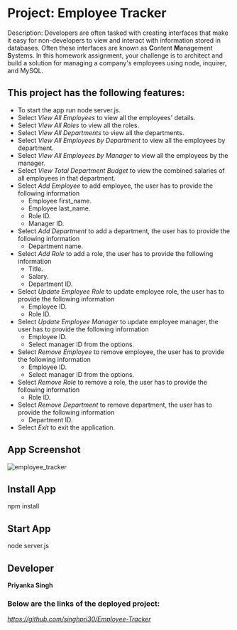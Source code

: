 # Project: Employee Tracker
 Description: 
Developers are often tasked with creating interfaces that make it easy for non-developers to view and interact with information stored in databases. Often these interfaces are known as **C**ontent **M**anagement **S**ystems. In this homework assignment, your challenge is to architect and build a solution for managing a company's employees using node, inquirer, and MySQL.


## This project has the following features:
* To start the app run node server.js.
* Select *View All Employees* to view all the employees' details.
* Select *View All Roles* to view all the roles.
* Select *View All Departments* to view all the departments.
* Select *View All Employees by Department* to view all the employees by department.
* Select *View All Employees by Manager* to view all the employees by the manager.
* Select *View Total Department Budget* to view the combined salaries of all employees in that department.
* Select *Add Employee* to add employee, the user has to provide the following information
  * Employee first_name.
  * Employee last_name.
  * Role ID.
  * Manager ID.
* Select *Add Department* to add a department, the user has to provide the following information
  * Department name.
* Select *Add Role* to add a role, the user has to provide the following information
  * Title.
  * Salary.
  * Department ID.
* Select *Update Employee Role* to update employee role, the user has to provide the following information
  * Employee ID.
  * Role ID.
* Select *Update Employee Manager* to update employee manager, the user has to provide the following information
  * Employee ID.
  * Select manager ID from the options.
* Select *Remove Employee* to remove employee, the user has to provide the following information
  * Employee ID.
  * Select manager ID from the options.
* Select *Remove Role* to remove a role, the user has to provide the following information
  * Role ID.
* Select *Remove Department* to remove department, the user has to provide the following information
  * Department ID.
* Select *Exit* to exit the application.
  
  

## App Screenshot
![employee_tracker](https://user-images.githubusercontent.com/60719350/85911425-28f06300-b7f3-11ea-80fb-95a296d30d37.gif)



## Install App
npm install

## Start App
node server.js

## Developer ##

**Priyanka Singh**


### Below are the links of the deployed project: ###

*https://github.com/singhpri30/Employee-Tracker*

